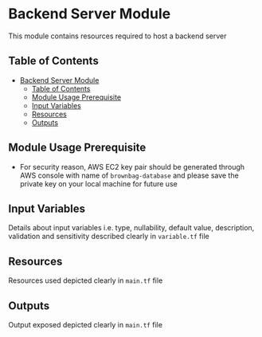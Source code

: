# Backend Server Module
This module contains resources required to host a backend server

## Table of Contents
- [Backend Server Module](#backend-server-module)
  - [Table of Contents](#table-of-contents)
  - [Module Usage Prerequisite](#module-usage-prerequisite)
  - [Input Variables](#input-variables)
  - [Resources](#resources)
  - [Outputs](#outputs)

## Module Usage Prerequisite
* For security reason, AWS EC2 key pair should be generated through AWS console with name of `brownbag-database` and please save the private key on your local machine for future use

## Input Variables
Details about input variables i.e. type, nullability, default value, description, validation and sensitivity described clearly in `variable.tf` file

## Resources
Resources used depicted clearly in `main.tf` file

## Outputs
Output exposed depicted clearly in `main.tf` file

